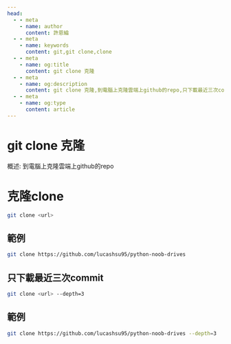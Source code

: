```yaml
---
head:
  - - meta
    - name: author
      content: 許恩綸
  - - meta
    - name: keywords
      content: git,git clone,clone
  - - meta
    - name: og:title
      content: git clone 克隆
  - - meta
    - name: og:description
      content: git clone 克隆,到電腦上克隆雲端上github的repo,只下載最近三次commit教學
  - - meta
    - name: og:type
      content: article
---
```


# git clone 克隆

概述: 到電腦上克隆雲端上github的repo

# 克隆clone

```bash
git clone <url>
```
## 範例
```bash
git clone https://github.com/lucashsu95/python-noob-drives
```

## 只下載最近三次commit

```bash
git clone <url> --depth=3
```
## 範例
```bash
git clone https://github.com/lucashsu95/python-noob-drives --depth=3
```